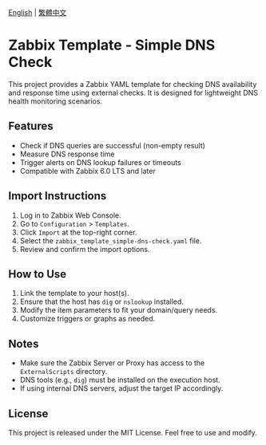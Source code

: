 [English](README.md) | [繁體中文](README.zh-TW.md)

# Zabbix Template - Simple DNS Check

This project provides a Zabbix YAML template for checking DNS availability and response time using external checks. It is designed for lightweight DNS health monitoring scenarios.

## Features

- Check if DNS queries are successful (non-empty result)
- Measure DNS response time
- Trigger alerts on DNS lookup failures or timeouts
- Compatible with Zabbix 6.0 LTS and later

## Import Instructions

1. Log in to Zabbix Web Console.
2. Go to `Configuration` > `Templates`.
3. Click `Import` at the top-right corner.
4. Select the `zabbix_template_simple-dns-check.yaml` file.
5. Review and confirm the import options.

## How to Use

1. Link the template to your host(s).
2. Ensure that the host has `dig` or `nslookup` installed.
3. Modify the item parameters to fit your domain/query needs.
4. Customize triggers or graphs as needed.

## Notes

- Make sure the Zabbix Server or Proxy has access to the `ExternalScripts` directory.
- DNS tools (e.g., `dig`) must be installed on the execution host.
- If using internal DNS servers, adjust the target IP accordingly.

## License

This project is released under the MIT License. Feel free to use and modify.
